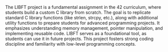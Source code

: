 The LIBFT project is a fundamental assignment in the 42 curriculum, where students build a custom C library from scratch. The goal is to replicate standard C library functions (like strlen, strcpy, etc.), along with additional utility functions to prepare students for advanced programming projects. It emphasizes understanding memory management, pointer manipulation, and implementing reusable code. LIBFT serves as a foundational tool, as students can use it in future projects. This project fosters strong coding discipline and familiarity with low-level programming concepts.

